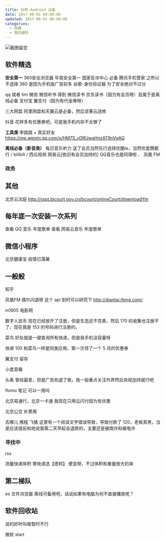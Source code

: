 ```yaml
---
title: 玩转-Android 设备
date: 2017-06-01 08:00:00
updated: 2017-06-01 08:00:00
categories:
  - 收藏
  - 我的硬件
---
```


![截图留恋](/images/收藏-我的硬件/玩转-Android-设备/1662509-3b1988671c31fc11.png)

## 软件精选

**安全第一**
360安全浏览器 毕竟安全第一
国家反诈中心 必备
腾讯手机管家 之所以不选择 360 是因为手机版广告较多
谷歌-身份验证器 为了安全绝对不过分

qq  或者 tim
微信
微信听书 得到
微信读书 京东读书（因为有会员呀）且属于是离线必备
支付宝 翼支付（因为有代金券呀）

三大网盘 阿里网盘和天翼云是必备，然后坚果云选修

抖音 花样多有优惠券吧，可是我手机内存不太够了

**工具类**
李跳跳 + 真实好友
<https://mp.weixin.qq.com/s/HM7S_yDRUwaHnzAT9nVqAQ>

**离线必备（影音类）**
每日音乐听力
送了会员当然先行选择优酷le，当然优爱腾都行 / bilibili / 西瓜视频
网易云[依旧有会员加持的] QQ音乐也是同理啦 、 凤凰 FM

### 政务

## 其他

北京云法庭
<http://sspt.bjcourt.gov.cn/bcourt/onlineCourt/downloadYm>

## 每年底一次安装一次系列

查看 QQ 音乐 年度歌单
查看 网易云音乐 年度歌单

## 微信小程序

北京健康宝 疫情已落幕

## 一般般

知乎

凤凰FM 偶尔闪退呀 这个 api 到时可以研究下
<http://diantai.ifeng.com/>

m1905 电影网

数字人民币
现在已经放开了注册，但是生态还不完善，然后 170 的收集也注册不了，现在我是 153 的号码进行注册的。

菜鸟
好处就是一键查询所有快递，但是我手机没容量呀

快递 100
和菜鸟一样是同类应用，第一次领了一个 5 月的优惠券

翼支付 留存

小度音箱

头条 曾经最爱，但是广告劝退了我，我一般重点关注外界然后央视加持就行吧

flomo 笔记 可以一用吗

北京易通行，北京一卡通 我现在只用云闪付因为有优惠

北京公交 补票用

去哪儿 携程 飞猪
这里有一个阅读文字错误导致，导致付款了 120，老板真黑，当是应该提前和他说我第二天早起会退房的，主要还是被商诈和被电诈

### 寻找中

rss

测量快递体积  寄快递选【德邦】 便宜呀，不过体积和重量按大的来

## 第二梯队

es 文件浏览器 离线可备用吧，话说如果有电脑为何不直接播放呢？

## 软件回收站

说的好听叫做暂时不行

微软 start

